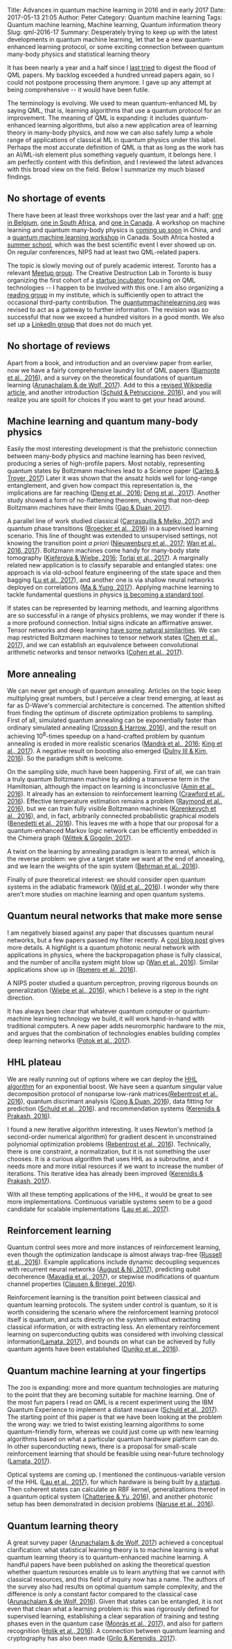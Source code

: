 Title: Advances in quantum machine learning in 2016 and in early 2017
Date: 2017-05-13 21:05
Author: Peter
Category: Quantum machine learning
Tags: Quantum machine learning, Machine learning, Quantum information theory
Slug: qml-2016-17
Summary: Desperately trying to keep up with the latest developments in quantum machine learning, let that be a new quantum-enhanced learning protocol, or some exciting connection between quantum many-body physics and statistical learning theory

It has been nearly a year and a half since I [last tried]({filename}/qml-in-2015.md) to digest the flood of QML papers. My backlog exceeded a hundred unread papers again, so I could not postpone processing them anymore. I gave up any attempt at being comprehensive -- it would have been futile.

The terminology is evolving. We used to mean quantum-enhanced ML by saying QML, that is, learning algorithms that use a quantum protocol for an improvement. The meaning of QML is expanding: it includes quantum-enhanced learning algorithms, but also a new application area of learning theory in many-body physics, and now we can also safely lump a whole range of applications of classical ML in quantum physics under this label. Perhaps the most accurate definition of QML is that as long as the work has an AI/ML-ish element plus something vaguely quantum, it belongs here. I am perfectly content with this definition, and I reviewed the latest advances with this broad view on the field. Below I summarize my much biased findings.

No shortage of events
---------------------
There have been at least three workshops over the last year and a half: [one in Belgium](https://www.elen.ucl.ac.be/esann/index.php?pg=esann16_programme), [one in South Africa](http://www.quantummachinelearning.org/qml-workshop-2016.html), and [one in Canada](https://perimeterinstitute.ca/conferences/quantum-machine-learning). A workshop on machine learning and quantum many-body physics is [coming up soon](http://kits.ucas.ac.cn/index.php/events/workshop/52-machine-learning-and-many-body-physics-jun-28th-jul-7th-2017) in China, and a [quantum machine learning workshop](https://quantiki.org/conference/special-session-quantum-machine-learning) in Canada. South Africa hosted a [summer school](http://www.quantummachinelearning.org/qml-summer-school-2017.html), which was the best scientific event I ever showed up on. On regular conferences, NIPS had at least two QML-related papers.

The topic is slowly moving out of purely academic interest. Toronto has a relevant [Meetup group](https://www.meetup.com/Quantum-Computing-and-Big-Data/). The Creative Destruction Lab in Toronto is busy organizing the first cohort of a [startup incubator](https://www.creativedestructionlab.com/quantum/) focusing on QML technologies -- I happen to be involved with this one. I am also organizing a [reading group](https://github.com/peterwittek/qml-rg) in my institute, which is sufficiently open to attract the occasional third-party contribution. The [quantummachinelearning.org](http://quantummachinelearning.org/) was revised to act as a gateway to further information. The revision was so successful that now we exceed a hundred visitors in a good month. We also set up a [LinkedIn group](https://www.linkedin.com/groups/8592758) that does not do much yet.

No shortage of reviews
----------------------
Apart from a book, and introduction and an overview paper from earlier, now we have a fairly comprehensive laundry list of QML papers ([Biamonte et al., 2016](https://arxiv.org/abs/1611.09347)), and a survey on the theoretical foundations of quantum learning ([Arunachalam & de Wolf, 2017](https://arxiv.org/abs/1701.06806)). Add to this a [revised Wikipedia article](https://en.wikipedia.org/wiki/Quantum_machine_learning), and another introduction ([Schuld & Petruccione, 2016](https://doi.org/10.1007/978-1-4899-7502-7\_913-1)), and you will realize you are spoilt for choices if you want to get your head around.

Machine learning and quantum many-body physics
----------------------------------------------
Easily the most interesting development is that the prehistoric connection between many-body physics and machine learning has been revived, producing a series of high-profile papers. Most notably, representing quantum states by Boltzmann machines lead to a Science paper ([Carleo & Troyer, 2017](https://arxiv.org/abs/1606.02318)) Later it was shown that the ansatz holds well for long-range entanglement, and given how compact this representation is, the implications are far reaching ([Deng et al., 2016](https://arxiv.org/abs/1609.09060); [Deng et al., 2017](https://arxiv.org/abs/1701.04844)). Another study showed a form of no-flattening theorem, showing that non-deep Boltzmann machines have their limits ([Gao & Duan, 2017](https://arxiv.org/abs/1701.05039)).

A parallel line of work studied classical ([Carrasquilla & Melko, 2017](https://arxiv.org/abs/1605.01735)) and quantum phase transitions ([Broecker et al., 2016](https://arxiv.org/abs/1608.07848)) in a supervised learning scenario. This line of thought was extended to unsupervised settings, not knowing the transition point *a priori* ([Nieuwenburg et al., 2017](https://arxiv.org/abs/1610.02048); [Wan et al., 2016, 2017](https://arxiv.org/abs/1703.02435)). Boltzmann machines come handy for many-body state tomography ([Kieferova & Wiebe, 2016](https://arxiv.org/abs/1612.05204); [Torlai et al., 2017](https://arxiv.org/abs/1703.05334)). A marginally related new application is to classify separable and entangled states: one approach is via old-school feature engineering of the state space and then bagging ([Lu et al., 2017](https://arxiv.org/abs/1705.01523)), and another one is via shallow neural networks deployed on correlations ([Ma & Yung, 2017](https://arxiv.org/abs/1705.00813)). Applying machine learning to tackle fundamental questions in physics [is becoming a standard tool](https://www.nature.com/nphys/journal/v13/n5/full/nphys4053.html).

If states can be represented by learning methods, and learning algorithms are so successful in a range of physics problems, we may wonder if there is a more profound connection. Initial signs indicate an affirmative answer. Tensor networks and deep learning [have some natural similarities](https://medium.com/intuitionmachine/the-holographic-principle-and-deep-learning-52c2d6da8d9). We can map restricted Boltzmann machines to tensor network states ([Chen et al., 2017](https://arxiv.org/abs/1701.04831)), and we can establish an equivalence between convolutional arithmetic networks and tensor networks ([Cohen et al., 2017](https://arxiv.org/abs/1705.02302)).

More annealing
--------------
We can never get enough of quantum annealing. Articles on the topic keep multiplying great numbers, but I perceive a clear trend emerging, at least as far as D-Wave's commercial architecture is concerned. The attention shifted from finding the optimum of discrete optimization problems to sampling. First of all, simulated quantum annealing can be exponentially faster than ordinary simulated annealing ([Crosson & Harrow, 2016](https://arxiv.org/abs/1601.03030)), and the result on achieving $10^8$-times speedup on a hand-crafted problem by quantum annealing is eroded in more realistic scenarios ([Mandrà et al., 2016](https://arxiv.org/abs/1604.01746); [King et al., 2017](https://arxiv.org/abs/1701.04579)). A negative result on boosting also emerged ([Dulny III & Kim, 2016](https://arxiv.org/abs/1603.07980)). So the paradigm shift is welcome.

On the sampling side, much have been happening. First of all, we can train a truly quantum Boltzmann machine by adding a transverse term in the Hamiltonian, although the impact on learning is inconclusive ([Amin et al., 2016](https://arxiv.org/abs/1601.02036)). It already has an extension to reinforcement learning ([Crawford et al., 2016](https://arxiv.org/abs/1612.05695)). Effective temperature estimation remains a problem ([Raymond et al., 2016](https://arxiv.org/abs/1606.00919)), but we can train fully visible Boltzmann machines ([Korenkevych et al., 2016](https://arxiv.org/abs/1611.04528)), and, in fact, arbitrarily connected probabilistic graphical models ([Benedetti et al., 2016](https://arxiv.org/abs/1609.02542)). This leaves me with a hope that our proposal for a quantum-enhanced Markov logic network can be efficiently embedded in the Chimera graph ([Wittek & Gogolin, 2017](https://arxiv.org/abs/1611.08104)).

A twist on the learning by annealing paradigm is learn to anneal, which is the reverse problem: we give a target state we want at the end of annealing, and we learn the weights of the spin system ([Behrman et al., 2016](https://arxiv.org/abs/1603.01752)).

Finally of pure theoretical interest: we should consider open quantum systems in the adiabatic framework ([Wild et al., 2016](https://arxiv.org/abs/1606.01898)). I wonder why there aren't more studies on machine learning and open quantum systems.

Quantum neural networks that make more sense
--------------------------------------------
I am negatively biased against any paper that discusses quantum neural networks, but a few papers passed my filter recently. A [cool blog post](https://silky.github.io/posts/2016-12-11-quantum-neural-networks.html) gives more details. A highlight is a quantum photonic neural network with applications in physics, where the backpropagation phase is fully classical, and the number of ancilla system might blow up ([Wan et al., 2016](https://arxiv.org/abs/1612.01045)). Similar applications show up in ([Romero et al., 2016](https://arxiv.org/abs/1612.02806)).

A NIPS poster studied a quantum perceptron, proving rigorous bounds on generalization ([Wiebe et al., 2016](https://arxiv.org/abs/1602.04799)), which I believe is a step in the right direction.

It has always been clear that whatever quantum computer or quantum-machine learning technology we build, it will work hand-in-hand with traditional computers. A new paper adds neuromorphic hardware to the mix, and argues that the combination of technologies enables building complex deep learning networks ([Potok et al., 2017](https://arxiv.org/abs/1703.05364)).

HHL plateau
-----------
We are really running out of options where we can deploy the [HHL algorithm](https://en.wikipedia.org/wiki/Quantum_algorithm_for_linear_systems_of_equations) for an exponential boost. We have seen a quantum singular value decomposition protocol of nonsparse low-rank matrices([Rebentrost et al., 2016](https://arxiv.org/abs/1607.05404)), quantum discrimant analysis ([Cong & Duan, 2016](https://doi.org/10.1088/1367-2630/18/7/073011)), data fitting for prediction ([Schuld et al., 2016](https://arxiv.org/abs/1601.07823)). and recommendation systems ([Kerenidis & Prakash, 2016](https://arxiv.org/abs/1603.08675)).

I found a new iterative algorithm interesting. It uses Newton's method (a second-order numerical algorithm) for gradient descent in unconstrained polynomial optimization problems ([Rebentrost et al., 2016](https://arxiv.org/abs/1612.01789)). Technically, there is one constraint, a normalization, but it is not something the user chooses. It is a curious algorithm that uses HHL as a subroutine, and it needs more and more initial resources if we want to increase the number of iterations. This iterative idea has already been improved ([Kerenidis & Prakash, 2017](https://arxiv.org/abs/1704.04992)).

With all these tempting applications of the HHL, it would be great to see more implementations. Continuous variable systems seem to be a good candidate for scalable implementations ([Lau et al., 2017](https://arxiv.org/abs/1603.06222)).

Reinforcement learning
----------------------
Quantum control sees more and more instances of reinforcement learning, even though the optimization landscape is almost always trap-free ([Russell et al., 2016](https://arxiv.org/abs/1608.06198)). Example applications include dynamic decoupling sequences with recurrent neural networks ([August & Ni, 2017](https://arxiv.org/abs/1604.00279)), predicting qubit decoherence ([Mavadia et al., 2017](https://arxiv.org/abs/1604.03991)), or stepwise modifications of quantum channel properties ([Clausen & Briegel, 2016](https://arxiv.org/abs/1601.07358)). 

Reinforcement learning is the transition point between classical and quantum learning protocols. The system under control is quantum, so it is worth considering the scenario where the reinforcement learning protocol itself is quantum, and acts directly on the system without extracting classical information, or with extracting less. An elementary reinforcement learning on superconducting qubits was considered with involving classical information([Lamata, 2017](https://arxiv.org/abs/1701.05131)), and bounds on what can be achieved by fully quantum agents have been established ([Dunjko et al., 2016](https://arxiv.org/abs/1610.08251)).

Quantum machine learning at your fingertips
-------------------------------------------
The zoo is expanding: more and more quantum technologies are maturing to the point that they are becoming suitable for machine learning. One of the most fun papers I read on QML is a recent experiment using the IBM Quantum Experience to implement a distant measure ([Schuld et al., 2017](https://arxiv.org/abs/1703.10793)). The starting point of this paper is that we have been looking at the problem the wrong way: we tried to twist existing learning algorithms to some quantum-friendly form, whereas we could just come up with new learning algorithms based on what a particular quantum hardware platform can do. In other superconducting news, there is a proposal for small-scale reinforcement learning that should be feasible using near-future technology ([Lamata, 2017](https://arxiv.org/abs/1701.05131)).

Optical systems are coming up. I mentioned the continuous-variable version of the HHL ([Lau et al., 2017](https://arxiv.org/abs/1603.06222)), for which hardware is being built by [a startup](http://www.xanadu.ai/). Then coherent states can calculate an RBF kernel, generalizations thereof in a quantum optical system ([Chatterjee & Yu, 2016](https://arxiv.org/abs/1612.03713)), and another photonic setup has been demonstrated in decision problems ([Naruse et al., 2016](https://arxiv.org/abs/1609.00686)).

Quantum learning theory
-----------------------
A great survey paper ([Arunachalam & de Wolf, 2017](https://arxiv.org/abs/1701.06806)) achieved a conceptual clarification: what statistical learning theory is to machine learning is what quantum learning theory is to quantum-enhanced machine learning. A handful papers have been published on asking the theoretical question whether quantum resources enable us to learn anything that we cannot with classical resources, and this field of inquiry now has a name. The authors of the survey also had results on optimal quantum sample complexity, and the difference is only a constant factor compared to the classical case ([Arunachalam & de Wolf, 2016](https://arxiv.org/abs/1607.00932)). Given that states can be entangled, it is not even that clean what a learning problem is: this was rigorously defined for supervised learning, establishing a clear separation of training and testing phases even in the quantum case ([Monràs et al., 2017](https://arxiv.org/abs/1605.07541)), and also for pattern recognition ([Holik et al., 2016](https://arxiv.org/abs/1609.06340)). A connection between quantum learning and cryptography has also been made ([Grilo & Kerenidis, 2017](https://arxiv.org/abs/1702.08255)).

